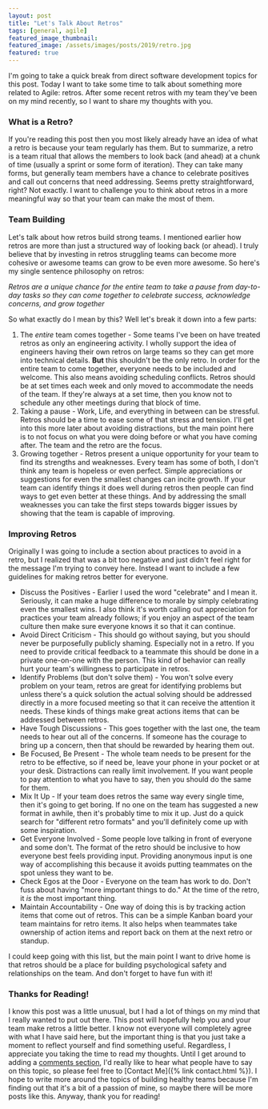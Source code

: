 ```yaml
---
layout: post
title: "Let's Talk About Retros"
tags: [general, agile]
featured_image_thumbnail:
featured_image: /assets/images/posts/2019/retro.jpg
featured: true
---
```


I'm going to take a quick break from direct software development topics for this post. Today I want to take some time to talk about something more related to Agile: retros. After some recent retros with my team they've been on my mind recently, so I want to share my thoughts with you.

### What is a Retro?

If you're reading this post then you most likely already have an idea of what a retro is because your team regularly has them. But to summarize, a retro is a team ritual that allows the members to look back (and ahead) at a chunk of time (usually a sprint or some form of iteration). They can take many forms, but generally team members have a chance to celebrate positives and call out concerns that need addressing. Seems pretty straightforward, right? Not exactly. I want to challenge you to think about retros in a more meaningful way so that your team can make the most of them.

### Team Building

Let's talk about how retros build strong teams. I mentioned earlier how retros are more than just a structured way of looking back (or ahead). I truly believe that by investing in retros struggling teams can become more cohesive or awesome teams can grow to be even more awesome. So here's my single sentence philosophy on retros:

*Retros are a unique chance for the entire team to take a pause from day-to-day tasks so they can come together to celebrate success, acknowledge concerns, and grow together*

So what exactly do I mean by this? Well let's break it down into a few parts:
1. The _entire_ team comes together - Some teams I've been on have treated retros as only an engineering activity. I wholly support the idea of engineers having their own retros on large teams so they can get more into technical details. **But** this shouldn't be the only retro. 
In order for the entire team to come together, everyone needs to be included and welcome. This also means avoiding scheduling conflicts. Retros should be at set times each week and only moved to accommodate the needs of the team. If they're always at a set time, then you know not to schedule any other meetings during that block of time. 
1. Taking a pause - Work, Life, and everything in between can be stressful. Retros should be a time to ease some of that stress and tension. I'll get into this more later about avoiding distractions, but the main point here is to not focus on what you were doing before or what you have coming after. The team and the retro are the focus.
1. Growing together - Retros present a unique opportunity for your team to find its strengths and weaknesses. Every team has some of both, I don't think any team is hopeless or even perfect. Simple appreciations or suggestions for even the smallest changes can incite growth. If your team can identify things it does well during retros then people can find ways to get even better at these things. And by addressing the small weaknesses you can take the first steps towards bigger issues by showing that the team is capable of improving. 

### Improving Retros

Originally I was going to include a section about practices to avoid in a retro, but I realized that was a bit too negative and just didn't feel right for the message I'm trying to convey here. Instead I want to include a few guidelines for making retros better for everyone.

* Discuss the Positives - Earlier I used the word "celebrate" and I mean it. Seriously, it can make a huge difference to morale by simply celebrating even the smallest wins. I also think it's worth calling out appreciation for practices your team already follows; if you enjoy an aspect of the team culture then make sure everyone knows it so that it can continue. 
* Avoid Direct Criticism - This should go without saying, but you should never be purposefully publicly shaming. Especially not in a retro. If you need to provide critical feedback to a teammate this should be done in a private one-on-one with the person. This kind of behavior can really hurt your team's willingness to participate in retros. 
* Identify Problems (but don't solve them) - You won't solve every problem on your team, retros are great for identifying problems but unless there's a quick solution the actual solving should be addressed directly in a more focused meeting so that it can receive the attention it needs. These kinds of things make great actions items that can be addressed between retros. 
* Have Tough Discussions - This goes together with the last one, the team needs to hear out all of the concerns. If someone has the courage to bring up a concern, then that should be rewarded by hearing them out.
* Be Focused, Be Present - The whole team needs to be present for the retro to be effective, so if need be, leave your phone in your pocket or at your desk. Distractions can really limit involvement. If you want people to pay attention to what you have to say, then you should do the same for them.
* Mix It Up - If your team does retros the same way every single time, then it's going to get boring. If no one on the team has suggested a new format in awhile, then it's probably time to mix it up. Just do a quick search for "different retro formats" and you'll definitely come up with some inspiration. 
* Get Everyone Involved - Some people love talking in front of everyone and some don't. The format of the retro should be inclusive to how everyone best feels providing input. Providing anonymous input is one way of accomplishing this because it avoids putting teammates on the spot unless they want to be. 
* Check Egos at the Door - Everyone on the team has work to do. Don't fuss about having "more important things to do." At the time of the retro, it _is_ the most important thing. 
* Maintain Accountability - One way of doing this is by tracking action items that come out of retros. This can be a simple Kanban board your team maintains for retro items. It also helps when teammates take ownership of action items and report back on them at the next retro or standup. 

I could keep going with this list, but the main point I want to drive home is that retros should be a place for building psychological safety and relationships on the team. And don't forget to have fun with it!

### Thanks for Reading!

I know this post was a little unusual, but I had a lot of things on my mind that I really wanted to put out there. This post will hopefully help you and your team make retros a little better. I know not everyone will completely agree with what I have said here, but the important thing is that you just take a moment to reflect yourself and find something useful. Regardless, I appreciate you taking the time to read my thoughts. Until I get around to adding a [comments section](https://github.com/lumberjackdev/website/issues/1), I'd really like to hear what people have to say on this topic, so please feel free to [Contact Me]({% link contact.html %}). I hope to write more around the topics of building healthy teams because I'm finding out that it's a bit of a passion of mine, so maybe there will be more posts like this. Anyway, thank you for reading!